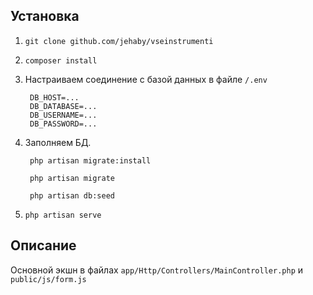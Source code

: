 ## Установка ##

1. `git clone github.com/jehaby/vseinstrumenti`

2. `composer install`

3. Настраиваем соединение с базой данных в файле `/.env`

        DB_HOST=...
        DB_DATABASE=...
        DB_USERNAME=...
        DB_PASSWORD=...
    
4. Заполняем БД.
   
        php artisan migrate:install
    
        php artisan migrate
    
        php artisan db:seed
    
5. `php artisan serve`
    
    
## Описание ##

Основной экшн в файлах `app/Http/Controllers/MainController.php` и `public/js/form.js`


    
